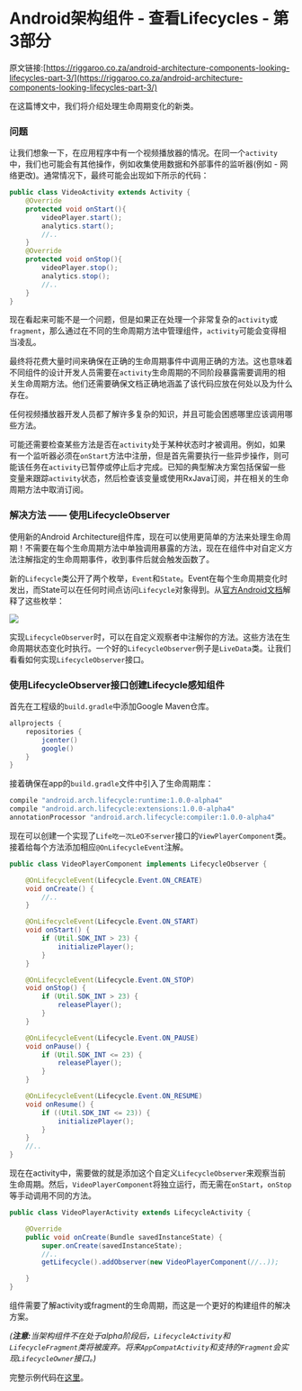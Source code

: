 # Android架构组件 - 查看Lifecycles - 第3部分

原文链接:[https://riggaroo.co.za/android-architecture-components-looking-lifecycles-part-3/](https://riggaroo.co.za/android-architecture-components-looking-lifecycles-part-3/)

在这篇博文中，我们将介绍处理生命周期变化的新类。

### 问题
让我们想象一下，在应用程序中有一个视频播放器的情况。在同一个`activity`中，我们也可能会有其他操作，例如收集使用数据和外部事件的监听器(例如 - 网络更改)。通常情况下，最终可能会出现如下所示的代码：

```java
public class VideoActivity extends Activity {
    @Override
    protected void onStart(){
        videoPlayer.start();
        analytics.start();
        //..
    }
    @Override
    protected void onStop(){
        videoPlayer.stop();
        analytics.stop();
        //..
    }
}
```
现在看起来可能不是一个问题，但是如果正在处理一个非常复杂的`activity`或`fragment`，那么通过在不同的生命周期方法中管理组件，`activity`可能会变得相当凌乱。

最终将花费大量时间来确保在正确的生命周期事件中调用正确的方法。这也意味着不同组件的设计开发人员需要在`activity`生命周期的不同阶段暴露需要调用的相关生命周期方法。他们还需要确保文档正确地涵盖了该代码应放在何处以及为什么存在。

任何视频播放器开发人员都了解许多复杂的知识，并且可能会困惑哪里应该调用哪些方法。

可能还需要检查某些方法是否在`activity`处于某种状态时才被调用。例如，如果有一个监听器必须在`onStart`方法中注册，但是首先需要执行一些异步操作，则可能该任务在`activity`已暂停或停止后才完成。已知的典型解决方案包括保留一些变量来跟踪`activity`状态，然后检查该变量或使用RxJava订阅，并在相关的生命周期方法中取消订阅。

### 解决方法 —— 使用LifecycleObserver

使用新的Android Architecture组件库，现在可以使用更简单的方法来处理生命周期！不需要在每个生命周期方法中单独调用暴露的方法，现在在组件中对自定义方法注解指定的生命周期事件，收到事件后就会触发函数了。

新的`Lifecycle`类公开了两个枚举，`Event`和`State`。Event在每个生命周期变化时发出，而State可以在任何时间点访问`Lifecycle`对象得到。从[官方Android文档](http://lifecycle%20states%20-%20source%20-%20https//developer.android.com/topic/libraries/architecture/lifecycle.html)解释了这些枚举：

![](https://developer.android.com/images/topic/libraries/architecture/lifecycle-states.png)

实现`LifecycleObserver`时，可以在自定义观察者中注解你的方法。这些方法在生命周期状态变化时执行。一个好的`LifecycleObserver`例子是`LiveData`类。让我们看看如何实现`LifecycleObserver`接口。

### 使用LifecycleObserver接口创建Lifecycle感知组件

首先在工程级的`build.gradle`中添加Google Maven仓库。

```gradle
allprojects {
    repositories {
        jcenter()
        google()
    }
}
```

接着确保在app的`build.gradle`文件中引入了生命周期库：

```gradle
compile "android.arch.lifecycle:runtime:1.0.0-alpha4"
compile "android.arch.lifecycle:extensions:1.0.0-alpha4"
annotationProcessor "android.arch.lifecycle:compiler:1.0.0-alpha4"
```

现在可以创建一个实现了`Life吃一次LeO不server`接口的`ViewPlayerComponent`类。接着给每个方法添加相应`@OnLifecycleEvent`注解。

```java
public class VideoPlayerComponent implements LifecycleObserver {

    @OnLifecycleEvent(Lifecycle.Event.ON_CREATE)
    void onCreate() {
        //..
    }

    @OnLifecycleEvent(Lifecycle.Event.ON_START)
    void onStart() {
        if (Util.SDK_INT > 23) {
            initializePlayer();
        }
    }

    @OnLifecycleEvent(Lifecycle.Event.ON_STOP)
    void onStop() {
        if (Util.SDK_INT > 23) {
            releasePlayer();
        }
    }

    @OnLifecycleEvent(Lifecycle.Event.ON_PAUSE)
    void onPause() {
        if (Util.SDK_INT <= 23) {
            releasePlayer();
        }
    }

    @OnLifecycleEvent(Lifecycle.Event.ON_RESUME)
    void onResume() {
        if ((Util.SDK_INT <= 23)) {
            initializePlayer();
        }
    }
    //..
}
```

现在在activity中，需要做的就是添加这个自定义`LifecycleObserver`来观察当前生命周期。然后，`VideoPlayerComponent`将独立运行，而无需在`onStart`，`onStop`等手动调用不同的方法。

```java
public class VideoPlayerActivity extends LifecycleActivity {

    @Override
    public void onCreate(Bundle savedInstanceState) {
        super.onCreate(savedInstanceState);
        //..
        getLifecycle().addObserver(new VideoPlayerComponent(//..));

    }
}
```

组件需要了解activity或fragment的生命周期，而这是一个更好的构建组件的解决方案。

*(<b>注意:</b>当架构组件不在处于alpha阶段后，`LifecycleActivity`和`LifecycleFragment`类将被废弃。将来`AppCompatActivity`和支持的`Fragment`会实现`LifecycleOwner`接口。)*

完整示例代码在[这里](https://github.com/riggaroo/android-arch-components-lifecycle)。

